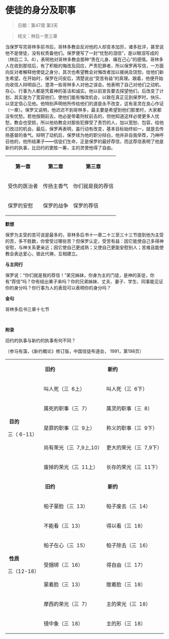 # 使徒的身分及职事

> 日期：第47周 第3天

> 经文：林后一至三章

当保罗写完哥林多前书后，哥林多教会反对他的人却变本加厉，诸多批评，甚至说他不是使徒，没有权责备他们。保罗便写了一封“忧愁的泪信”，是以眼泪写成的（林后二 3，4），表明他对哥林多教会那种“责在儿身、痛在己心”的感情。哥林多人在收到那信后，有了积极的悔改及回应，严责犯罪者，所以保罗再写信，一方面向反对者解释他使徒之身分，其次也希望教会对悔改者加以接纳及饶恕，给他们新生希望。在开始时，保罗在问安后，清楚说出“受苦有益”的真理。跟着，他便开始向收信人辩明自己，澄清一些哥林多人对他之误会。他表明了自己对他们之动机、存心、行事为人都是凭着神的圣洁和诚实。他以前宣告要去探望他们，后改变了计划，其实是为了宽容他们，使他们能有悔改机会，以致在真正见到保罗时，快乐、以坚定信心见他。他特别声明他所传给他们的道是永不改变，这有圣灵在良心作证（一章）。保罗又说明，他迟迟不到哥林多，最主要是希望到他们那里时，大家都没有忧愁。若他按期前去，他必是带着刑杖前去的，但他知道这样必使更多人忧愁，教会也受损，所以他劝教会对那些犯罪受了责罚的人，加以宽恕、包容，给他们改过的机会。最后，保罗再表明，虽行动有改变，基本目标始终如一，就是去传扬基督的香气。辩明了动机后，保罗续为他的职分辩白，他并非自我举荐，乃神呼召他的，他所结果子━━信徒们生命，正是保罗的最好荐信，而这荐信表明了他是新约的执事，比旧约的更胜一筹，主的灵使他得了自由。

<table>
 <tbody>
  <tr>
   <th><p>第一章</p></th>
   <th><p>第二章</p></th>
   <th><p>第三章</p></th>
  </tr>
  <tr>
   <td><p>受伤的医治者</p></td>
   <td><p>传扬主香气</p></td>
   <td><p>你们就是我的荐信</p></td>
  </tr>
  <tr>
   <td><p>保罗的安慰</p></td>
   <td><p>保罗的战争</p></td>
   <td><p>保罗的荐信</p></td>
  </tr>
 </tbody>
</table>

**默想**

保罗为主受的苦可说是最多的，哥林多后书十一章二十三至三十三节提到他为主受的苦，多不胜数，你曾受过哪些苦？但保罗认定，受苦有益：因它能使自己多得神安慰，与神关系更亲近；因它使自己更成熟；又使自己更能安慰别人；苦难且能使教会表达爱心，彼此代祷，互相建立。

**与主同行**

保罗说：“你们就是我的荐信！”弟兄姊妹，你身为主的门徒，是神的圣徒，你有“荐信”吗？你有结出果子来吗？你的兄弟姊妹、丈夫、妻子、学生、同事能见证你的身分吗？你行事为人的表现可以表明你的身分吗？

**金句**

哥林多后书三章十七节



<br clear="all" style="page-break-before:always">

**附录**

旧约的执事与新约的执事有何不同？

（参马有藻，《新约概论》修订版，中国信徒布道会， 1991，第198页）

<table>
 <tbody>
  <tr>
   <td>&nbsp;</td>
   <td><p><b>&nbsp;旧约&nbsp;&nbsp;</b></p></td>
   <td><p><b>&nbsp;新约&nbsp;&nbsp;</b></p></td>
  </tr>
  <tr>
   <td rowspan="5"><p><b>&nbsp;目的</b></p><p>三（&nbsp;6-11）</p></td>
   <td><p>叫人死（三&nbsp;&nbsp;6上）</p></td>
   <td><p>叫人死（三&nbsp;&nbsp;6下）</p></td>
  </tr>
  <tr>
   <td><p>属死的职事（三&nbsp;&nbsp;7）</p></td>
   <td><p>属灵的职事（三&nbsp;&nbsp;8）</p></td>
  </tr>
  <tr>
   <td><p>是罪的职事（三&nbsp;&nbsp;9上）</p></td>
   <td><p>称义的职事（三&nbsp;&nbsp;9下）</p></td>
  </tr>
  <tr>
   <td><p>尚有荣光（三&nbsp;&nbsp;7,9上,10）</p></td>
   <td><p>更大的荣光（三&nbsp;&nbsp;7,9下）</p></td>
  </tr>
  <tr>
   <td><p>废掉的荣光（三&nbsp;&nbsp;11上）</p></td>
   <td><p>长存的荣光（三&nbsp;&nbsp;11下）</p></td>
  </tr>
  <tr>
   <td>&nbsp;</td>
   <td><p><b>&nbsp;旧约&nbsp;&nbsp;</b></p></td>
   <td><p><b>&nbsp;新约&nbsp;&nbsp;</b></p></td>
  </tr>
  <tr>
   <td rowspan="7"><p><b>&nbsp;性质</b></p><p> 三（12-18）</p></td>
   <td><p>帕子蒙脸（三&nbsp;&nbsp;13）</p></td>
   <td><p>帕子废去（三&nbsp;&nbsp;14）</p></td>
  </tr>
  <tr>
   <td><p>不能看（三&nbsp;&nbsp;13）</p></td>
   <td><p>得以看（三&nbsp;&nbsp;18）</p></td>
  </tr>
  <tr>
   <td><p>帕子在心（三&nbsp;&nbsp;15）</p></td>
   <td><p>帕子除去（三&nbsp;&nbsp;16）</p></td>
  </tr>
  <tr>
   <td><p>受捆绑（三&nbsp;&nbsp;16）</p></td>
   <td><p>得自由（三&nbsp;&nbsp;17）</p></td>
  </tr>
  <tr>
   <td><p>蒙着脸（三&nbsp;&nbsp;13）</p></td>
   <td><p>敞着脸（三&nbsp;&nbsp;18）</p></td>
  </tr>
  <tr>
   <td><p>摩西的荣光（三&nbsp;&nbsp;7）</p></td>
   <td><p>主的荣光（三&nbsp;&nbsp;18）</p></td>
  </tr>
  <tr>
   <td><p>镜中象（三&nbsp;&nbsp;18）</p></td>
   <td><p>主的形（三&nbsp;&nbsp;18）</p></td>
  </tr>
 </tbody>
</table>


